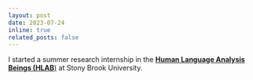 ```yaml
---
layout: post
date: 2023-07-24 
inline: true
related_posts: false
---
```


I started a summer research internship in the [**Human Language Analysis Beings (HLAB**)](http://hlab.cs.stonybrook.edu/) at Stony Brook University.
